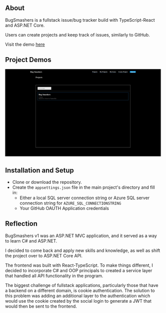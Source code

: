 ## About

BugSmashers is a fullstack issue/bug tracker build with TypeScript-React and ASP.NET Core.

Users can create projects and keep track of issues, similarly to GitHub.

Visit the demo [here](https://bugsmashers.onrender.com/)

## Project Demos

![Demo](./demo.gif)

## Installation and Setup

- Clone or download the repository.
- Create the `appsettings.json` file in the main project's directory and fill in:
	- Either a local SQL server connection string or Azure SQL server connection string for `AZURE_SQL_CONNECTIONSTRING`
	- Your GitHub OAUTH Application credentials

## Reflection

BugSmashers v1 was an ASP.NET MVC application, and it served as a way to learn C# and ASP.NET.

I decided to come back and apply new skills and knowledge, as well as shift the project over to ASP.NET Core API.

The frontend was built with React-TypeScript. 
To make things different, I decided to incorporate C# and OOP principals to created a service layer that handled all API functionality in the program.

The biggest challenge of fullstack applications, particularly those that have a backend on a different domain, is cookie authentication.
The solution to this problem was adding an additional layer to the authentication which would use the cookie created by the social login to generate a JWT that would then be sent to the frontend.
